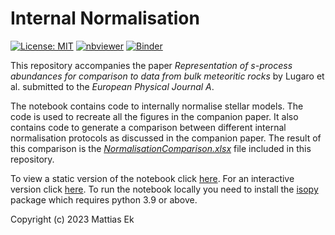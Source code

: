 # Internal Normalisation
[![License: MIT](https://img.shields.io/badge/License-MIT-yellow.svg)](https://github.com/mattias-ek/internal_normalisation/blob/main/LICENSE)
[![nbviewer](https://raw.githubusercontent.com/jupyter/design/master/logos/Badges/nbviewer_badge.svg)](https://nbviewer.org/github/mattias-ek/internal_normalisation/blob/main/EPJA_CompanionNotebook.ipynb)
[![Binder](https://mybinder.org/badge_logo.svg)](https://mybinder.org/v2/gh/mattias-ek/internal_normalisation/HEAD?labpath=EPJA_CompanionNotebook.ipynb)

This repository accompanies the paper *Representation of s-process abundances for comparison to data from bulk meteoritic rocks* by Lugaro et al. submitted to the *European Physical Journal A*.

The notebook contains code to internally normalise stellar models. The code is used to recreate all the figures in the companion paper. It also contains code to generate a comparison between different internal normalisation protocols as discussed in the companion paper. The result of this comparison is the [*NormalisationComparison.xlsx*](https://github.com/mattias-ek/internal_normalisation/raw/main/NormalisationComparison.xlsx) file included in this repository.

To view a static version of the notebook click [here](https://nbviewer.org/github/mattias-ek/internal_normalisation/blob/main/EPJA_CompanionNotebook.ipynb). For an interactive version click [here](https://mybinder.org/v2/gh/mattias-ek/internal_normalisation/HEAD?labpath=EPJA_CompanionNotebook.ipynb). To run the notebook locally you need to install the [isopy](https://isopy.readthedocs.io/en/latest/installation.html) package which requires python 3.9 or above.

Copyright (c) 2023 Mattias Ek
